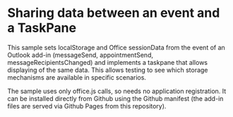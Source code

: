 # Sharing data between an event and a TaskPane

This sample sets localStorage and Office sessionData from the event of an Outlook add-in (messageSend, appointmentSend, messageRecipientsChanged) and implements a taskpane that allows displaying of the same data.  This allows testing to see which storage mechanisms are available in specific scenarios.

The sample uses only office.js calls, so needs no application registration.  It can be installed directly from Github using the Github manifest (the add-in files are served via Github Pages from this repository).
